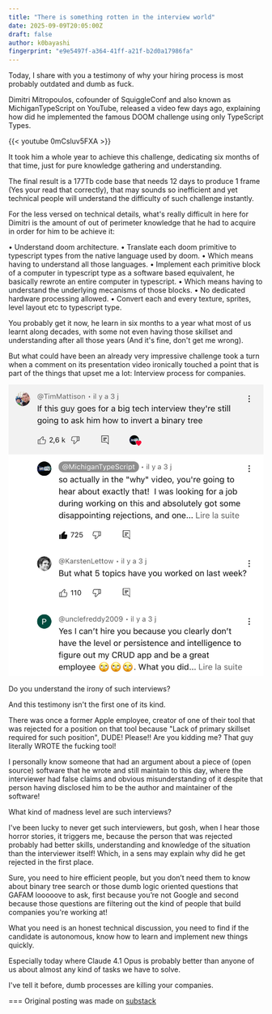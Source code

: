 ```yaml
---
title: "There is something rotten in the interview world"
date: 2025-09-09T20:05:00Z
draft: false
author: k0bayashi
fingerprint: "e9e5497f-a364-41ff-a21f-b2d0a17986fa"
---
```

Today, I share with you a testimony of why your hiring process is most probably outdated and dumb as fuck.

Dimitri Mitropoulos, cofounder of SquiggleConf and also known as MichiganTypeScript on YouTube, released a video few days ago, explaining how did he implemented the famous DOOM challenge using only TypeScript Types.

{{< youtube 0mCsluv5FXA >}}

It took him a whole year to achieve this challenge, dedicating six months of that time, just for pure knowledge gathering and understanding.

The final result is a 177Tb code base that needs 12 days to produce 1 frame (Yes your read that correctly), that may sounds so inefficient and yet technical people will understand the difficulty of such challenge instantly.

For the less versed on technical details, what's really difficult in here for Dimitri is the amount of out of perimeter knowledge that he had to acquire in order for him to be achieve it:

• Understand doom architecture.
• Translate each doom primitive to typescript types from the native language used by doom.
• Which means having to understand all those languages.
• Implement each primitive block of a computer in typescript type as a software based equivalent, he basically rewrote an entire computer in typescript.
• Which means having to understand the underlying mecanisms of those blocks.
• No dedicated hardware processing allowed.
• Convert each and every texture, sprites, level layout etc to typescript type.

You probably get it now, he learn in six months to a year what most of us learnt along decades, with some not even having those skillset and understanding after all those years (And it's fine, don't get me wrong).

But what could have been an already very impressive challenge took a turn when a comment on its presentation video ironically touched a point that is part of the things that upset me a lot: Interview process for companies.

![youtube_comment](imgs/yt_comments.jpg)

Do you understand the irony of such interviews?

And this testimony isn't the first one of its kind.

There was once a former Apple employee, creator of one of their tool that was rejected for a position on that tool because "Lack of primary skillset required for such position", DUDE! Please!! Are you kidding me? That guy literally WROTE the fucking tool!

I personally know someone that had an argument about a piece of (open source) software that he wrote and still maintain to this day, where the interviewer had false claims and obvious misunderstanding of it despite that person having disclosed him to be the author and maintainer of the software!

What kind of madness level are such interviews?

I've been lucky to never get such interviewers, but gosh, when I hear those horror stories, it triggers me, because the person that was rejected probably had better skills, understanding and knowledge of the situation than the interviewer itself! Which, in a sens may explain why did he get rejected in the first place.

Sure, you need to hire efficient people, but you don’t need them to know about binary tree search or those dumb logic oriented questions that GAFAM looooove to ask, first because you’re not Google and second because those questions are filtering out the kind of people that build companies you're working at!

What you need is an honest technical discussion, you need to find if the candidate is autonomous, know how to learn and implement new things quickly.

Especially today where Claude 4.1 Opus is probably better than anyone of us about almost any kind of tasks we have to solve.

I've tell it before, dumb processes are killing your companies.

===
Original posting was made on [substack](https://substack.com/@k0bayashi/p-158224329)
